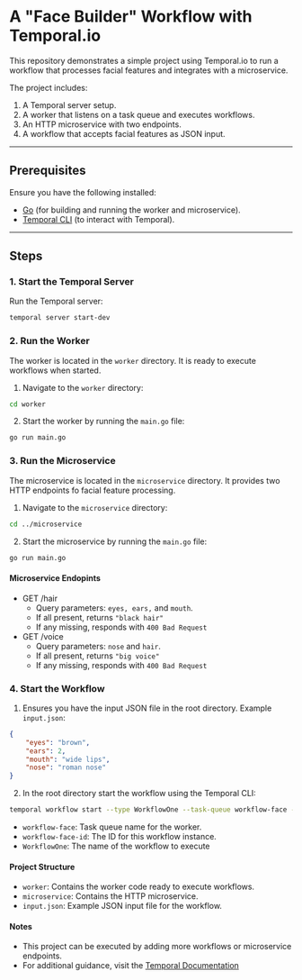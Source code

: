 # A "Face Builder" Workflow with Temporal.io  

This repository demonstrates a simple project using Temporal.io to run a workflow that processes facial features and integrates with a microservice.  

The project includes:  
1. A Temporal server setup.  
2. A worker that listens on a task queue and executes workflows.  
3. An HTTP microservice with two endpoints.  
4. A workflow that accepts facial features as JSON input.  

---

## Prerequisites  

Ensure you have the following installed:  

- [Go](https://go.dev/) (for building and running the worker and microservice).  
- [Temporal CLI](https://docs.temporal.io/cli) (to interact with Temporal).  

---

## Steps  

### 1. Start the Temporal Server  

Run the Temporal server:  

```bash
temporal server start-dev
```

### 2. Run the Worker

The worker is located in the `worker` directory. It is ready to execute workflows when started.

1. Navigate to the `worker` directory:

```bash
cd worker
```

2. Start the worker by running the `main.go` file:

```bash
go run main.go
```

### 3. Run the Microservice

The microservice is located in the `microservice` directory. It provides two HTTP endpoints fo facial feature processing.

1. Navigate to the `microservice` directory:

```bash
cd ../microservice
```

2. Start the microservice by running the `main.go` file:

```bash
go run main.go
```

#### Microservice Endopints

* GET /hair
    * Query parameters: `eyes, ears,` and `mouth`.
    * If all present, returns `"black hair"`
    * If any missing, responds with `400 Bad Request`
* GET /voice
    * Query parameters: `nose` and `hair`.
    * If all present, returns `"big voice"`
    * If any missing, responds with `400 Bad Request`

### 4. Start the Workflow

1. Ensures you have the input JSON file in the root directory. Example `input.json`:

```json
{
    "eyes": "brown",
    "ears": 2,
    "mouth": "wide lips",
    "nose": "roman nose"
}
```

2. In the root directory start the workflow using the Temporal CLI:

```bash
temporal workflow start --type WorkflowOne --task-queue workflow-face --workflow-id workflow-face-id --input-file 'input.json'
```

* `workflow-face`: Task queue name for the worker.
* `workflow-face-id`: The ID for this workflow instance.
* `WorkflowOne`: The name of the workflow to execute

#### Project Structure

* `worker`: Contains the worker code ready to execute workflows.
* `microservice`: Contains the HTTP microservice.
* `input.json`: Example JSON input file for the workflow.

#### Notes

* This project can be executed by adding more workflows or microservice endpoints.
* For additional guidance, visit the [Temporal Documentation](https://docs.temporal.io)